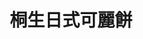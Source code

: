 ---
title: "桐生日式可麗餅"
description: "桐生日式可麗餅"
layout: shop
keywords:
  - 美食競賽
  - 台灣美食
  - 美食精選
datePublished: "2025-06-30"
dateModified: "2025-07-07"
city: "台中市"
district: "北區"
address: "台中市北區一中街179巷1號"
phone: "0422252665"
geo: "24.151964710260586, 120.68604025849613"
google_map: "https://maps.app.goo.gl/z1LyQ2dEUJ4BTfWt9"
footinder: "https://footinder.com.tw/%E5%8F%B0%E4%B8%AD%E5%B8%82%E5%8C%97%E5%8D%80/137870/"
official: "https://www.kiryucrepe.com/"
award:
  - name: "夜市王"
    year: "2024"
    entries:
      - nightMarket: "一中街夜市"
        food_type: "新創料理"
        rank: "第四名"

---